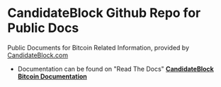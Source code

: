 # CandidateBlock Github Repo for Public Docs

Public Documents for Bitcoin Related Information, provided by [CandidateBlock.com](https://candidateblock.com/)

* Documentation can be found on "Read The Docs" __[CandidateBlock Bitcoin Documentation](https://candidateblock-docs.readthedocs.io)__
